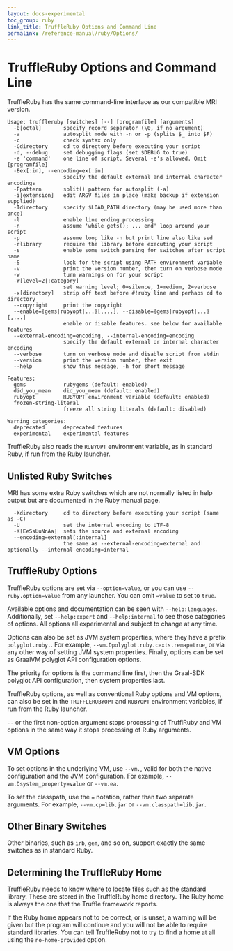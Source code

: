 ```yaml
---
layout: docs-experimental
toc_group: ruby
link_title: TruffleRuby Options and Command Line
permalink: /reference-manual/ruby/Options/
---
```

# TruffleRuby Options and Command Line

TruffleRuby has the same command-line interface as our compatible MRI version.

```shell
Usage: truffleruby [switches] [--] [programfile] [arguments]
  -0[octal]       specify record separator (\0, if no argument)
  -a              autosplit mode with -n or -p (splits $_ into $F)
  -c              check syntax only
  -Cdirectory     cd to directory before executing your script
  -d, --debug     set debugging flags (set $DEBUG to true)
  -e 'command'    one line of script. Several -e's allowed. Omit [programfile]
  -Eex[:in], --encoding=ex[:in]
                  specify the default external and internal character encodings
  -Fpattern       split() pattern for autosplit (-a)
  -i[extension]   edit ARGV files in place (make backup if extension supplied)
  -Idirectory     specify $LOAD_PATH directory (may be used more than once)
  -l              enable line ending processing
  -n              assume 'while gets(); ... end' loop around your script
  -p              assume loop like -n but print line also like sed
  -rlibrary       require the library before executing your script
  -s              enable some switch parsing for switches after script name
  -S              look for the script using PATH environment variable
  -v              print the version number, then turn on verbose mode
  -w              turn warnings on for your script
  -W[level=2|:category]
                  set warning level; 0=silence, 1=medium, 2=verbose
  -x[directory]   strip off text before #!ruby line and perhaps cd to directory
  --copyright     print the copyright
  --enable={gems|rubyopt|...}[,...], --disable={gems|rubyopt|...}[,...]
                  enable or disable features. see below for available features
  --external-encoding=encoding, --internal-encoding=encoding
                  specify the default external or internal character encoding
  --verbose       turn on verbose mode and disable script from stdin
  --version       print the version number, then exit
  --help          show this message, -h for short message

Features:
  gems            rubygems (default: enabled)
  did_you_mean    did_you_mean (default: enabled)
  rubyopt         RUBYOPT environment variable (default: enabled)
  frozen-string-literal
                  freeze all string literals (default: disabled)

Warning categories:
  deprecated      deprecated features
  experimental    experimental features
```

TruffleRuby also reads the `RUBYOPT` environment variable, as in standard
Ruby, if run from the Ruby launcher.

## Unlisted Ruby Switches

MRI has some extra Ruby switches which are not normally listed in help output
but are documented in the Ruby manual page.

```
  -Xdirectory     cd to directory before executing your script (same as -C)
  -U              set the internal encoding to UTF-8
  -K[EeSsUuNnAa]  sets the source and external encoding
  --encoding=external[:internal]
                  the same as --external-encoding=external and optionally --internal-encoding=internal
```

## TruffleRuby Options

TruffleRuby options are set via `--option=value`, or you can use `--ruby.option=value` from any launcher.
You can omit `=value` to set to `true`.

Available options and documentation can be seen with `--help:languages`.
Additionally, set `--help:expert` and `--help:internal` to see those categories of options.
All options all experimental and subject to change at any time.

Options can also be set as JVM system properties, where they have a prefix `polyglot.ruby.`.
For example, `--vm.Dpolyglot.ruby.cexts.remap=true`, or via any other way of setting JVM system properties.
Finally, options can be set as GraalVM polyglot API configuration options.

The priority for options is the command line first, then the Graal-SDK polyglot API configuration, then system properties last.

TruffleRuby options, as well as conventional Ruby options and VM options, can also be set in the `TRUFFLERUBYOPT` and `RUBYOPT` environment variables, if run from the Ruby launcher.

`--` or the first non-option argument stops processing of TrufflRuby and VM options in the same way it stops processing of Ruby arguments.

## VM Options

To set options in the underlying VM, use `--vm.`, valid for both the native configuration and the JVM configuration.
For example, `--vm.Dsystem_property=value` or `--vm.ea`.

To set the classpath, use the `=` notation, rather than two separate arguments.
For example, `--vm.cp=lib.jar` or `--vm.classpath=lib.jar`.

## Other Binary Switches

Other binaries, such as `irb`, `gem`, and so on, support exactly the same switches as in standard Ruby.

## Determining the TruffleRuby Home

TruffleRuby needs to know where to locate files such as the standard library.
These are stored in the TruffleRuby home directory.
The Ruby home is always the one that the Truffle framework reports.

If the Ruby home appears not to be correct, or is unset, a warning will be given but the program will continue and you will not be able to require standard libraries.
You can tell TruffleRuby not to try to find a home at all using the `no-home-provided` option.
